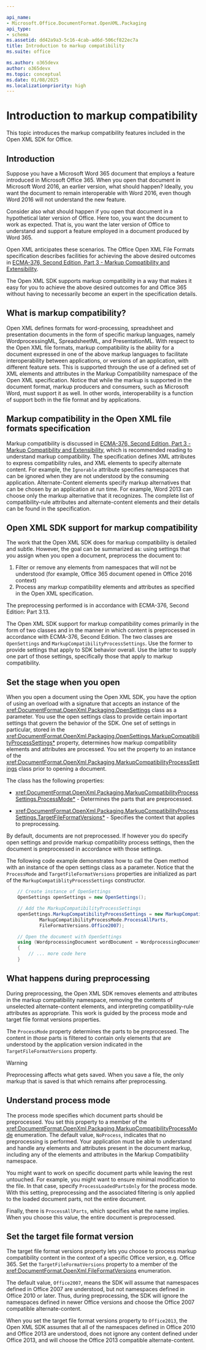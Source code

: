 ```yaml
---

api_name:
- Microsoft.Office.DocumentFormat.OpenXML.Packaging
api_type:
- schema
ms.assetid: dd42a9a3-5c16-4cab-ad6d-506cf822ec7a
title: Introduction to markup compatibility
ms.suite: office

ms.author: o365devx
author: o365devx
ms.topic: conceptual
ms.date: 01/08/2025
ms.localizationpriority: high
---
```


# Introduction to markup compatibility

This topic introduces the markup compatibility features included in the Open XML SDK for Office.

## Introduction

Suppose you have a Microsoft Word 365 document that employs a feature introduced in Microsoft Office 365. When you open that document in Microsoft Word 2016, an earlier version, what should happen? Ideally, you want the document to remain interoperable with Word 2016, even though Word 2016 will not understand the new feature.

Consider also what should happen if you open that document in a hypothetical later version of Office. Here too, you want the document to work as expected. That is, you want the later version of Office to understand and support a feature employed in a document produced by Word 365.

Open XML anticipates these scenarios. The Office Open XML File Formats specification describes facilities for achieving the above desired outcomes in [ECMA-376, Second Edition, Part 3 - Markup Compatibility and Extensibility](https://www.ecma-international.org/publications-and-standards/standards/ecma-376/).

The Open XML SDK supports markup compatibility in a way that makes it easy for you to achieve the above desired outcomes for and Office 365 without having to necessarily become an expert in the specification details.

## What is markup compatibility?

Open XML defines formats for word-processing, spreadsheet and presentation documents in the form of specific markup languages, namely WordprocessingML, SpreadsheetML, and PresentationML. With respect to the Open XML file formats, markup compatibility is the ability for a document expressed in one of the above markup languages to facilitate interoperability between applications, or versions of an application, with different feature sets. This is supported through the use of a defined set of XML elements and attributes in the Markup Compatibility namespace of the Open XML specification. Notice that while the markup is supported in the document format, markup producers and consumers, such as Microsoft Word, must support it as well. In other words, interoperability is a function of support both in the file format and by applications.

## Markup compatibility in the Open XML file formats specification

Markup compatibility is discussed in [ECMA-376, Second Edition, Part 3 - Markup Compatibility and Extensibility](https://www.ecma-international.org/wp-content/uploads/ECMA-376-3_5th_edition_december_2015.zip), which is recommended reading to understand markup compatibility. The specification defines XML attributes to express compatibility rules, and XML elements to specify alternate content. For example, the `Ignorable` attribute specifies namespaces that can be ignored when they are not understood by the consuming application. Alternate-Content elements specify markup alternatives that can be chosen by an application at run time. For example, Word 2013 can choose only the markup alternative that it recognizes. The complete list of compatibility-rule attributes and alternate-content elements and their details can be found in the specification.

## Open XML SDK support for markup compatibility

The work that the Open XML SDK does for markup compatibility is detailed and subtle. However, the goal can be summarized as: using settings that you assign when you open a document, preprocess the document to:

1. Filter or remove any elements from namespaces that will not be understood (for example, Office 365 document opened in Office 2016 context)
2. Process any markup compatibility elements and attributes as specified in the Open XML specification.

The preprocessing performed is in accordance with ECMA-376, Second Edition: Part 3.13.

The Open XML SDK support for markup compatibility comes primarily in the form of two classes and in the manner in which content is preprocessed in accordance with ECMA-376, Second Edition. The two classes are `OpenSettings` and `MarkupCompatibilityProcessSettings`. Use the former to provide settings that apply to SDK behavior overall. Use the latter to supply one part of those settings, specifically those that apply to markup compatibility.

## Set the stage when you open

When you open a document using the Open XML SDK, you have the option of using an overload with a signature that accepts an instance of the <xref:DocumentFormat.OpenXml.Packaging.OpenSettings> class as a parameter. You use the open settings class to provide certain important settings that govern the behavior of the SDK. One set of settings in particular, stored in the <xref:DocumentFormat.OpenXml.Packaging.OpenSettings.MarkupCompatibilityProcessSettings*> property, determines how markup compatibility elements and attributes are processed. You set the property to an instance of the <xref:DocumentFormat.OpenXml.Packaging.MarkupCompatibilityProcessSettings> class prior to opening a document.

The class has the following properties:

- <xref:DocumentFormat.OpenXml.Packaging.MarkupCompatibilityProcessSettings.ProcessMode*> - Determines the parts that are preprocessed.

- <xref:DocumentFormat.OpenXml.Packaging.MarkupCompatibilityProcessSettings.TargetFileFormatVersions*> - Specifies the context that applies to preprocessing.

By default, documents are not preprocessed. If however you do specify open settings and provide markup compatibility process settings, then the document is preprocessed in accordance with those settings.

The following code example demonstrates how to call the Open method with an instance of the open settings class as a parameter. Notice that the `ProcessMode` and `TargetFileFormatVersions` properties are initialized as part of the `MarkupCompatiblityProcessSettings` constructor.

```csharp
    // Create instance of OpenSettings
    OpenSettings openSettings = new OpenSettings();

    // Add the MarkupCompatibilityProcessSettings
    openSettings.MarkupCompatibilityProcessSettings = new MarkupCompatibilityProcessSettings(
            MarkupCompatibilityProcessMode.ProcessAllParts,
            FileFormatVersions.Office2007);

    // Open the document with OpenSettings
    using (WordprocessingDocument wordDocument = WordprocessingDocument.Open(filename, true, openSettings))
    {
        // ... more code here
    }
```

## What happens during preprocessing

During preprocessing, the Open XML SDK removes elements and attributes in the markup compatibility namespace, removing the contents of unselected alternate-content elements, and interpreting compatibility-rule attributes as appropriate. This work is guided by the process mode and target file format versions properties.

The `ProcessMode` property determines the parts to be preprocessed. The content in *those* parts is filtered to contain only elements that are understood by the application version indicated in the `TargetFileFormatVersions` property.

> [!WARNING]
> Preprocessing affects what gets saved. When you save a file, the only markup that is saved is that which remains after preprocessing.

## Understand process mode

The process mode specifies which document parts should be preprocessed. You set this property to a member of the <xref:DocumentFormat.OpenXml.Packaging.MarkupCompatibilityProcessMode> enumeration. The default value, `NoProcess`, indicates that no preprocessing is performed. Your application must be able to understand and handle any elements and attributes present in the document markup, including any of the elements and attributes in the Markup Compatibility namespace.

You might want to work on specific document parts while leaving the rest untouched. For example, you might want to ensure minimal modification to the file. In that case, specify `ProcessLoadedPartsOnly` for the process mode. With this setting, preprocessing and the associated filtering is only applied to the loaded document parts, not the entire document.

Finally, there is `ProcessAllParts`, which specifies what the name implies. When you choose this value, the entire document is preprocessed.

## Set the target file format version

The target file format versions property lets you choose to process markup compatibility content in the context of a specific Office version, e.g. Office 365. Set the `TargetFileFormatVersions` property to a member of the <xref:DocumentFormat.OpenXml.FileFormatVersions> enumeration.

The default value, `Office2007`, means the SDK will assume that namespaces defined in Office 2007 are understood, but not namespaces defined in Office 2010 or later. Thus, during preprocessing, the SDK will ignore the namespaces defined in newer Office versions and choose the Office 2007 compatible alternate-content.

When you set the target file format versions property to `Office2013`, the Open XML SDK assumes that all of the namespaces defined in Office 2010 and Office 2013 are understood, does not ignore any content defined under Office 2013, and will choose the Office 2013 compatible alternate-content.
